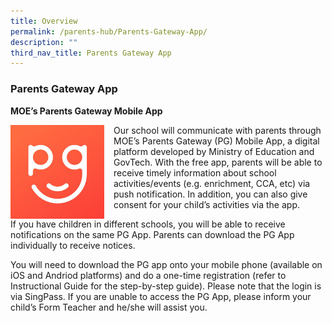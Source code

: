 ```yaml
---
title: Overview
permalink: /parents-hub/Parents-Gateway-App/
description: ""
third_nav_title: Parents Gateway App
---
```

### Parents Gateway App

**MOE’s Parents Gateway Mobile App**

<img src="/images/pga1.png" style="width:150px;height:150px;margin-right:15px;" align = "left"> Our school will communicate with parents through MOE’s Parents Gateway (PG) Mobile App, a digital platform developed by Ministry of Education and GovTech. With the free app, parents will be able to receive timely information about school activities/events (e.g. enrichment, CCA, etc) via push notification. In addition, you can also give consent for your child’s activities via the app.

If you have children in different schools, you will be able to receive notifications on the same PG App. Parents can download the PG App individually to receive notices.

You will need to download the PG app onto your mobile phone (available on iOS and Andriod platforms) and do a one-time registration (refer to Instructional Guide for the step-by-step guide). Please note that the login is via SingPass. If you are unable to access the PG App, please inform your child’s Form Teacher and he/she will assist you.